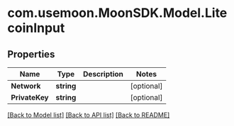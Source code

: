 # com.usemoon.MoonSDK.Model.LitecoinInput

## Properties

| Name           | Type       | Description | Notes       |
| -------------- | ---------- | ----------- | ----------- |
| **Network**    | **string** |             | \[optional] |
| **PrivateKey** | **string** |             | \[optional] |

[\[Back to Model list\]](./#documentation-for-models) [\[Back to API list\]](./#documentation-for-api-endpoints) [\[Back to README\]](./)
